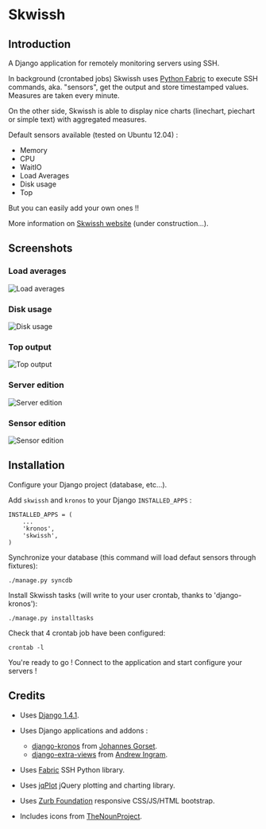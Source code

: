 # Skwissh

## Introduction

A Django application for remotely monitoring servers using SSH.

In background (crontabed jobs) Skwissh uses [Python Fabric](http://fabfile.org/ "Python Fabric") to execute SSH commands, aka. "sensors", get the output and store timestamped values.
Measures are taken every minute.

On the other side, Skwissh is able to display nice charts (linechart, piechart or simple text) with aggregated measures. 

Default sensors available (tested on Ubuntu 12.04) :

* Memory
* CPU
* WaitIO
* Load Averages
* Disk usage
* Top

But you can easily add your own ones !!

More information on [Skwissh website](http://skwissh.com/ "Skwissh website") (under construction...). 

## Screenshots

### Load averages
![Load averages](http://github.com/rsaikali/django-skwissh/raw/master/doc/images/loads-screenshot.png)

### Disk usage
![Disk usage](http://github.com/rsaikali/django-skwissh/raw/master/doc/images/diskusage-screenshot.png)

### Top output
![Top output](http://github.com/rsaikali/django-skwissh/raw/master/doc/images/top-screenshot.png)

### Server edition
![Server edition](http://github.com/rsaikali/django-skwissh/raw/master/doc/images/editserver-screenshot.png)

### Sensor edition
![Sensor edition](http://github.com/rsaikali/django-skwissh/raw/master/doc/images/editsensor-screenshot.png)

## Installation

Configure your Django project (database, etc...).

Add ``skwissh`` and ``kronos`` to your Django ``INSTALLED_APPS`` :

	INSTALLED_APPS = (
		...
		'kronos',
		'skwissh',
	)

Synchronize your database (this command will load defaut sensors through fixtures):

    ./manage.py syncdb
    
Install Skwissh tasks (will write to your user crontab, thanks to 'django-kronos'):

    ./manage.py installtasks
    
Check that 4 crontab job have been configured:

	crontab -l

You're ready to go ! 
Connect to the application and start configure your servers !

## Credits

* Uses [Django 1.4.1](https://www.djangoproject.com/ "Django 1.4.1").
* Uses Django applications and addons :

  * [django-kronos](https://github.com/jgorset/django-kronos "django-kronos") from [Johannes Gorset](https://github.com/jgorset "Johannes Gorset").
  * [django-extra-views](https://github.com/AndrewIngram/django-extra-views "django-extra-views") from [Andrew Ingram](https://github.com/AndrewIngram "Andrew Ingram"). 
* Uses [Fabric](http://fabfile.org/ "Fabric") SSH Python library.
* Uses [jqPlot](http://www.jqplot.com/ "jqPlot") jQuery plotting and charting library.
* Uses [Zurb Foundation](http://foundation.zurb.com/ "Zurb Foundation") responsive CSS/JS/HTML bootstrap.
* Includes icons from [TheNounProject](http://thenounproject.com "TheNounProject").
